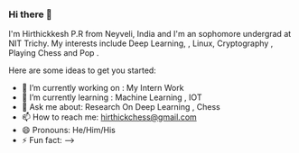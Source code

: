 ### Hi there 👋

I'm Hirthickkesh P.R from Neyveli, India and I'm an sophomore undergrad at NIT Trichy. 
My interests include Deep Learning, , Linux, Cryptography , Playing Chess and  Pop .

Here are some ideas to get you started:

- 🔭 I’m currently working on : My Intern Work
- 🌱 I’m currently learning : Machine Learning , IOT
- 💬 Ask me about: Research On Deep Learning , Chess
- 📫 How to reach me: hirthickchess@gmail.com
- 😄 Pronouns: He/Him/His
- ⚡ Fun fact: 
-->
